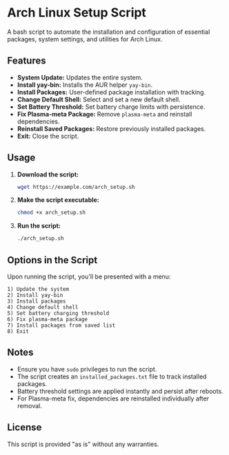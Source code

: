 # Arch Linux Setup Script

A bash script to automate the installation and configuration of essential packages, system settings, and utilities for Arch Linux.

## Features

- **System Update:** Updates the entire system.
- **Install yay-bin:** Installs the AUR helper `yay-bin`.
- **Install Packages:** User-defined package installation with tracking.
- **Change Default Shell:** Select and set a new default shell.
- **Set Battery Threshold:** Set battery charge limits with persistence.
- **Fix Plasma-meta Package:** Remove `plasma-meta` and reinstall dependencies.
- **Reinstall Saved Packages:** Restore previously installed packages.
- **Exit:** Close the script.

## Usage

1. **Download the script:**
   ```bash
   wget https://example.com/arch_setup.sh
   ```

2. **Make the script executable:**
   ```bash
   chmod +x arch_setup.sh
   ```

3. **Run the script:**
   ```bash
   ./arch_setup.sh
   ```

## Options in the Script

Upon running the script, you'll be presented with a menu:

```
1) Update the system
2) Install yay-bin
3) Install packages
4) Change default shell
5) Set battery charging threshold
6) Fix plasma-meta package
7) Install packages from saved list
8) Exit
```

## Notes

- Ensure you have `sudo` privileges to run the script.
- The script creates an `installed_packages.txt` file to track installed packages.
- Battery threshold settings are applied instantly and persist after reboots.
- For Plasma-meta fix, dependencies are reinstalled individually after removal.

## License

This script is provided "as is" without any warranties.
